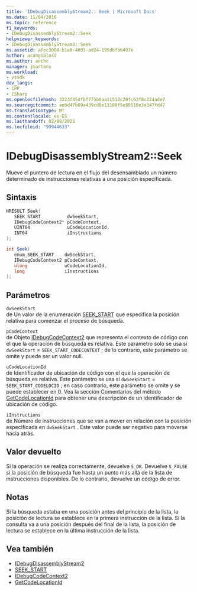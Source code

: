 ```yaml
---
title: 'IDebugDisassemblyStream2:: Seek | Microsoft Docs'
ms.date: 11/04/2016
ms.topic: reference
f1_keywords:
- IDebugDisassemblyStream2::Seek
helpviewer_keywords:
- IDebugDisassemblyStream2::Seek
ms.assetid: afec3008-b1e0-4803-ad24-195dbfb6497e
author: acangialosi
ms.author: anthc
manager: jmartens
ms.workload:
- vssdk
dev_langs:
- CPP
- CSharp
ms.openlocfilehash: 3223f454fbf775b6aa11512c20fc63f8c224ade7
ms.sourcegitcommit: ae6d47b09a439cd0e13180f5e89510e3e347fd47
ms.translationtype: MT
ms.contentlocale: es-ES
ms.lasthandoff: 02/08/2021
ms.locfileid: "99944633"
---
```

# <a name="idebugdisassemblystream2seek"></a>IDebugDisassemblyStream2::Seek
Mueve el puntero de lectura en el flujo del desensamblado un número determinado de instrucciones relativas a una posición especificada.

## <a name="syntax"></a>Sintaxis

```cpp
HRESULT Seek( 
   SEEK_START          dwSeekStart,
   IDebugCodeContext2* pCodeContext,
   UINT64              uCodeLocationId,
   INT64               iInstructions
);
```

```csharp
int Seek( 
   enum_SEEK_START    dwSeekStart,
   IDebugCodeContext2 pCodeContext,
   ulong              uCodeLocationId,
   long               iInstructions
);
```

## <a name="parameters"></a>Parámetros
`dwSeekStart`\
de Un valor de la enumeración [SEEK_START](../../../extensibility/debugger/reference/seek-start.md) que especifica la posición relativa para comenzar el proceso de búsqueda.

`pCodeContext`\
de Objeto [IDebugCodeContext2](../../../extensibility/debugger/reference/idebugcodecontext2.md) que representa el contexto de código con el que la operación de búsqueda es relativa. Este parámetro solo se usa si `dwSeekStart`  =  `SEEK_START_CODECONTEXT` ; de lo contrario, este parámetro se omite y puede ser un valor null.

`uCodeLocationId`\
de Identificador de ubicación de código con el que la operación de búsqueda es relativa. Este parámetro se usa si `dwSeekStart`  =  `SEEK_START_CODELOCID` ; en caso contrario, este parámetro se omite y se puede establecer en 0. Vea la sección Comentarios del método [GetCodeLocationId](../../../extensibility/debugger/reference/idebugdisassemblystream2-getcodelocationid.md) para obtener una descripción de un identificador de ubicación de código.

`iInstructions`\
de Número de instrucciones que se van a mover en relación con la posición especificada en `dwSeekStart` . Este valor puede ser negativo para moverse hacia atrás.

## <a name="return-value"></a>Valor devuelto
 Si la operación se realiza correctamente, devuelve `S_OK`. Devuelve `S_FALSE` si la posición de búsqueda fue hasta un punto más allá de la lista de instrucciones disponibles. De lo contrario, devuelve un código de error.

## <a name="remarks"></a>Notas
 Si la búsqueda estaba en una posición antes del principio de la lista, la posición de lectura se establece en la primera instrucción de la lista. Si la consulta va a una posición después del final de la lista, la posición de lectura se establece en la última instrucción de la lista.

## <a name="see-also"></a>Vea también
- [IDebugDisassemblyStream2](../../../extensibility/debugger/reference/idebugdisassemblystream2.md)
- [SEEK_START](../../../extensibility/debugger/reference/seek-start.md)
- [IDebugCodeContext2](../../../extensibility/debugger/reference/idebugcodecontext2.md)
- [GetCodeLocationId](../../../extensibility/debugger/reference/idebugdisassemblystream2-getcodelocationid.md)
